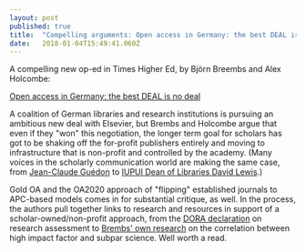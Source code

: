 ```yaml
---
layout: post 
published: true
title:  "Compelling arguments: Open access in Germany: the best DEAL is no deal" 
date:   2018-01-04T15:49:41.060Z 
---
```


A compelling new op-ed in  Times Higher Ed, by Björn Breembs and Alex Holcombe: 

[Open access in Germany: the best DEAL is no deal](https://www.timeshighereducation.com/blog/open-access-germany-best-deal-no-deal)

A coalition of German libraries and research institutions is pursuing an ambitious new deal with Elsevier, but Brembs and Holcombe argue that even if they "won" this negotiation, the longer term goal for scholars has got to be shaking off the for-profit publishers entirely and moving to infrastructure that is non-profit and controlled by the academy. (Many voices in the scholarly communication world are making the same case, from [Jean-Claude Guédon](http://www.budapestopenaccessinitiative.org/open-access-toward-the-internet-of-the-mind) to [IUPUI Dean of Libraries David Lewis](http://intheopen.net/2017/09/join-the-movement-the-2-5-commitment/).) 

Gold OA and the OA2020 approach of "flipping" established journals to APC-based models comes in for substantial critique, as well. In the process, the authors pull together links to research and resources in support of a scholar-owned/non-profit approach, from the [DORA declaration](http://www.ascb.org/dora/) on research assessment to [Brembs' own research](https://www.frontiersin.org/articles/10.3389/fnhum.2013.00291/full) on the correlation between high impact factor and subpar science. Well worth a read.